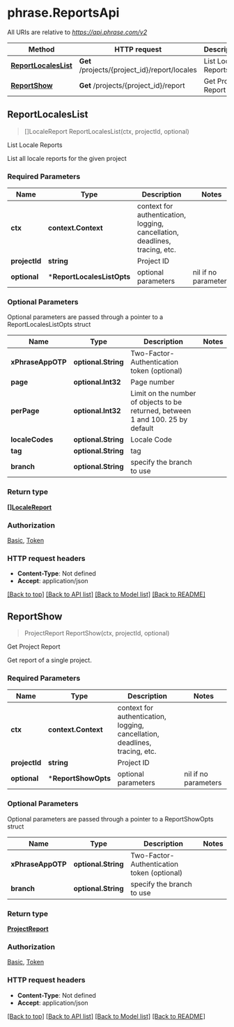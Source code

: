 # phrase.ReportsApi

All URIs are relative to *https://api.phrase.com/v2*

Method | HTTP request | Description
------------- | ------------- | -------------
[**ReportLocalesList**](ReportsApi.md#ReportLocalesList) | **Get** /projects/{project_id}/report/locales | List Locale Reports
[**ReportShow**](ReportsApi.md#ReportShow) | **Get** /projects/{project_id}/report | Get Project Report



## ReportLocalesList

> []LocaleReport ReportLocalesList(ctx, projectId, optional)

List Locale Reports

List all locale reports for the given project

### Required Parameters


Name | Type | Description  | Notes
------------- | ------------- | ------------- | -------------
**ctx** | **context.Context** | context for authentication, logging, cancellation, deadlines, tracing, etc.
**projectId** | **string**| Project ID | 
 **optional** | ***ReportLocalesListOpts** | optional parameters | nil if no parameters

### Optional Parameters

Optional parameters are passed through a pointer to a ReportLocalesListOpts struct


Name | Type | Description  | Notes
------------- | ------------- | ------------- | -------------
**xPhraseAppOTP** | **optional.String**| Two-Factor-Authentication token (optional) | 
**page** | **optional.Int32**| Page number | 
**perPage** | **optional.Int32**| Limit on the number of objects to be returned, between 1 and 100. 25 by default | 
**localeCodes** | **optional.String**| Locale Code | 
**tag** | **optional.String**| tag | 
**branch** | **optional.String**| specify the branch to use | 

### Return type

[**[]LocaleReport**](LocaleReport.md)

### Authorization

[Basic](../README.md#Basic), [Token](../README.md#Token)

### HTTP request headers

- **Content-Type**: Not defined
- **Accept**: application/json

[[Back to top]](#) [[Back to API list]](../README.md#documentation-for-api-endpoints)
[[Back to Model list]](../README.md#documentation-for-models)
[[Back to README]](../README.md)


## ReportShow

> ProjectReport ReportShow(ctx, projectId, optional)

Get Project Report

Get report of a single project.

### Required Parameters


Name | Type | Description  | Notes
------------- | ------------- | ------------- | -------------
**ctx** | **context.Context** | context for authentication, logging, cancellation, deadlines, tracing, etc.
**projectId** | **string**| Project ID | 
 **optional** | ***ReportShowOpts** | optional parameters | nil if no parameters

### Optional Parameters

Optional parameters are passed through a pointer to a ReportShowOpts struct


Name | Type | Description  | Notes
------------- | ------------- | ------------- | -------------
**xPhraseAppOTP** | **optional.String**| Two-Factor-Authentication token (optional) | 
**branch** | **optional.String**| specify the branch to use | 

### Return type

[**ProjectReport**](ProjectReport.md)

### Authorization

[Basic](../README.md#Basic), [Token](../README.md#Token)

### HTTP request headers

- **Content-Type**: Not defined
- **Accept**: application/json

[[Back to top]](#) [[Back to API list]](../README.md#documentation-for-api-endpoints)
[[Back to Model list]](../README.md#documentation-for-models)
[[Back to README]](../README.md)

